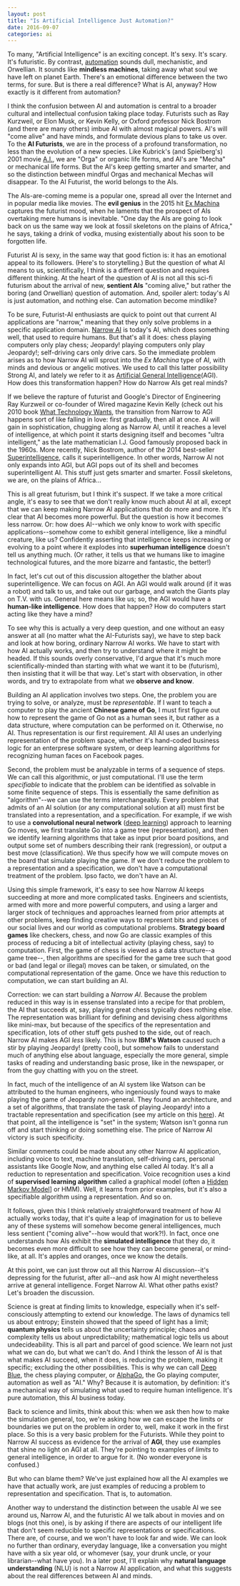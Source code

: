 ```yaml
---
layout: post
title: "Is Artificial Intelligence Just Automation?"
date: 2016-09-07
categories: ai
---
```

 
To many, "Artificial Intelligence" is an exciting concept.  It's sexy.  It's scary.  It's futuristic.  By contrast, [automation](https://en.wikipedia.org/wiki/Automation) sounds dull, mechanistic, and Orwellian.  It sounds like **mindless machines**, taking away what soul we have left on planet Earth.  There's an emotional difference between the two terms, for sure.  But is there a real difference?  What is AI, anyway?  How exactly is it different from automation?
 
I think the confusion between AI and automation is central to a broader cultural and intellectual confusion taking place today.  Futurists such as Ray Kurzweil, or Elon Musk, or Kevin Kelly, or Oxford professor Nick Bostrom (and there are many others) imbue AI with almost magical powers.  AI's will "come alive" and have minds, and formulate devious plans to take us over.  To the **AI Futurists**, we are in the process of a profound transformation, no less than the evolution of a new species.  Like Kubrick's (and Spielberg's) 2001 movie [A.I.](http://www.imdb.com/title/tt0212720/), we are "Orga" or organic life forms, and AI's are "Mecha" or mechanical life forms.  But the AI's keep getting smarter and smarter, and so the distinction between mindful Orgas and mechanical Mechas will disappear.  To the AI Futurist, the world belongs to the AIs.   
 
The AIs-are-coming meme is a popular one, spread all over the Internet and in popular media like movies.  The **evil genius** in the 2015 hit [Ex Machina](http://www.imdb.com/title/tt0470752/) captures the futurist mood, when he laments that the prospect of AIs overtaking mere humans is inevitable.  "One day the AIs are going to look back on us the same way we look at fossil skeletons on the plains of Africa," he says, taking a drink of vodka, musing existentially about his soon to be forgotten life.
 
Futurist AI is sexy, in the same way that good fiction is:  it has an emotional appeal to its followers.  (Here's to storytelling.)  But the question of what AI means to us, scientifically, I think is a different question and requires different thinking.  At the heart of the question of AI is not all this sci-fi futurism about the arrival of new, **sentient AIs** "coming alive," but rather the boring (and Orwellian) question of automation.  And, spoiler alert:  today's AI is just automation, and nothing else.  Can automation become mindlike?
 
To be sure, Futurist-AI enthusiasts are quick to point out that current AI applications are "narrow," meaning that they only solve problems in a specific application domain.  [Narrow AI](https://techcrunch.com/2015/01/31/narrow-ai-cant-do-that-or-can-it/) is today's AI, which does something well, that used to require humans.  But that's all it does:  chess playing computers only play chess; Jeopardy! playing computers only play Jeopardy!; self-driving cars only drive cars.  So the immediate problem arises as to how Narrow AI will sprout into the _Ex Machina_ type of AI, with minds and devious or angelic motives.  We used to call this latter possibility Strong AI, and lately we refer to it as [Artificial General Intelligence](https://en.wikipedia.org/wiki/Artificial_general_intelligence)(AGI).  How does this transformation happen?  How do Narrow AIs get real minds?
 
If we believe the rapture of futurist and Google's Director of Engineering Ray Kurzweil or co-founder of Wired magazine Kevin Kelly (check out his 2010 book [What Technology Wants](https://www.amazon.com/What-Technology-Wants-Kevin-Kelly/dp/0143120174), the transition from Narrow to AGI happens sort of like falling in love:  first gradually, then all at once.  AI will gain in sophistication, chugging along as Narrow AI, until it reaches a level of intelligence, at which point it starts designing itself and becomes "ultra intelligent," as the late mathematician I.J. Good famously proposed back in the 1960s.  More recently, Nick Bostrom, author of the 2014 best-seller [Superintelligence](https://www.amazon.com/Superintelligence-Dangers-Strategies-Nick-Bostrom/dp/0198739834/ref=sr_1_1?s=books&ie=UTF8&qid=1473299386&sr=1-1&keywords=Superintelligence), calls it superintelligence.  In other words, Narrow AI not only expands into AGI, but AGI pops out of its shell and becomes superintelligent AI.  This stuff just gets smarter and smarter.  Fossil skeletons, we are, on the plains of Africa...
 
This is all great futurism, but I think it's suspect.  If we take a more critical angle, it's easy to see that we don't really know much about AI at all, except that we can keep making Narrow AI applications that do more and more.  It's clear that AI becomes more powerful.  But the question is how it becomes less narrow.  Or:  how does AI--which we only know to work with specific applications--somehow come to exhibit general intelligence, like a mindful creature, like us?  Confidently asserting that intelligence keeps increasing or evolving to a point where it explodes into **superhuman intelligence** doesn't tell us anything much.  (Or rather, it tells us that we humans like to imagine technological futures, and the more bizarre and fantastic, the better!)
 
 In fact, let's cut out of this discussion altogether the blather about superintelligence.  We can focus on AGI.  An AGI would walk around (if it was a robot) and talk to us, and take out our garbage, and watch the Giants play on T.V. with us.  General here means like us; so, the AGI would have a **human-like intelligence**.  How does that happen?  How do computers start acting like they have a mind?
 
 To see why this is actually a very deep question, and one without an easy answer at all (no matter what the AI-Futurists say), we have to step back and look at how boring, ordinary Narrow AI works. We have to start with how AI actually works, and then try to understand where it might be headed.  If this sounds overly conservative, I'd argue that it's much more scientifically-minded than starting with what we want it to be (futurism), then insisting that it will be that way.  Let's start with observation, in other words, and try to extrapolate from what we **observe and know**.
 
 Building an AI application involves two steps.  One, the problem you are trying to solve, or analyze, must be _representable_.  If I want to teach a computer to play the ancient **Chinese game of Go**, I must first figure out how to represent the game of Go not as a human sees it, but rather as a data structure, where computation can be performed on it.  Otherwise, no AI.  Thus representation is our first requirement.  All AI uses an underlying representation of the problem space, whether it's hand-coded business logic for an enterprese software system, or deep learning algorithms for recognizing human faces on Facebook pages.
 
 Second, the problem must be analyzable in terms of a sequence of steps.  We can call this algorithmic, or just computational.  I'll use the term _specifiable_ to indicate that the problem can be identified as solvable in some finite sequence of steps.  This is essentially the same definition as "algorithm"--we can use the terms interchangeably.  Every problem that admits of an AI solution (or any computational solution at all) must first be translated into a representation, and a specification.  For example, if we wish to use a **convolutional neural network** ([deep learning](http://www.kdnuggets.com/2016/01/seven-steps-deep-learning.html)) approach to learning Go moves, we first translate Go into a game tree (representation), and then we identify learning algorithms that take as input prior board positions, and output some set of numbers describing their rank (regression), or output a best move (classification).  We thus specify how we will compute moves on the board that simulate playing the game.  If we don't reduce the problem to a representation and a specification, we don't have a computational treatment of the problem.  Ipso facto, we don't have an AI.
 
 Using this simple framework, it's easy to see how Narrow AI keeps succeeding at more and more complicated tasks.  Engineers and scientists, armed with more and more powerful computers, and using a larger and larger stock of techniques and approaches learned from prior attempts at other problems, keep finding creative ways to represent bits and pieces of our social lives and our world as computational problems.  **Strategy board games** like checkers, chess, and now Go are classic examples of this process of reducing a bit of intellectual activity (playing chess, say) to computation.  First, the game of chess is viewed as a data structure--a game tree--, then algorithms are specified for the game tree such that good or bad (and legal or illegal) moves can be taken, or simulated, on the computational representation of the game.  Once we have this reduction to computation, we can start building an AI.
 
 Correction:  we can start building a _Narrow AI_.  Because the problem reduced in this way is in essense translated into a recipe for that problem, the AI that succeeds at, say, playing great chess typically does nothing else.  The representation was brilliant for defining and devising chess algorithms like mini-max, but because of the specifics of the representation and specification, lots of other stuff gets pushed to the side, out of reach.  Narrow AI makes AGI _less_ likely.  This is how **IBM's Watson** caused such a stir by playing Jeopardy! (pretty cool), but somehow fails to understand much of anything else about language, especially the more general, simple tasks of reading and understanding basic prose, like in the newspaper, or from the guy chatting with you on the street.
 
 In fact, much of the intelligence of an AI system like Watson can be attributed to the human engineers, who ingeniously found ways to make playing the game of Jeopardy _non_-general.  They found an architecture, and a set of algorithms, that translate the task of playing Jeopardy! into a tractable representation and specification (see my article on this [here](http://www.thebestschools.org/magazine/watson-computer-plays-jeopardy/)).  At that point, all the intelligence is "set" in the system; Watson isn't gonna run off and start thinking or doing something else.  The price of Narrow AI victory is such specificity.
 
 Similar comments could be made about any other Narrow AI application, including voice to text, machine translation, self-driving cars, personal assistants like Google Now, and anything else called AI today.  It's all a reduction to representation and specification.  Voice recognition uses a kind of **supervised learning algorithm** called a graphical model (often a [Hidden Markov Model](https://en.wikipedia.org/wiki/Hidden_Markov_model)] or HMM).  Well, it learns from prior examples, but it's also a specifiable algorithm using a representation.  And so on.
 
 It follows, given this I think relatively straightforward treatment of how AI actually works today, that it's quite a leap of imagination for us to believe any of these systems will somehow become general intelligences, much less sentient ("coming alive"--how would that work?!).  In fact, once one understands how AIs exhibit the **simulated intelligence** that they do, it becomes even more difficult to see how they can become general, or mind-like, at all.  It's apples and oranges, once we know the details.
 
 At this point, we can just throw out all this Narrow AI discussion--it's depressing for the futurist, after all--and ask how AI might nevertheless arrive at general intelligence.  Forget Narrow AI.  What other paths exist?  Let's broaden the discussion.
 
 Science is great at finding limits to knowledge, especially when it's self-consciously attempting to extend our knowledge.  The laws of dynamics tell us about entropy; Einstein showed that the speed of light has a limit; **quantum physics** tells us about the uncertainty principle; chaos and complexity tells us about unpredictability; mathematical logic tells us about undecideability.  This is all part and parcel of good science.  We learn not just what we can do, but what we can't do.  And I think the lesson of AI is that what makes AI succeed, when it does, is reducing the problem, making it specific; excluding the other possibilities.  This is why we can call [Deep Blue](https://en.wikipedia.org/wiki/Deep_Blue_(chess_computer)), the chess playing computer, or [AlphaGo](https://en.wikipedia.org/wiki/AlphaGo), the Go playing computer, automation as well as "AI."  Why?  Because it is automation, by definition:  it's a mechanical way of simulating what used to require human intelligence.  It's pure automation, this AI business today.

Back to science and limits, think about this:  when we ask then how to make the simulation general, too, we're asking how we can escape the limits or boundaries we put on the problem in order to, well, make it work in the first place.  So this is a very basic problem for the Futurists.  While they point to Narrow AI success as evidence for the arrival of **AGI**, they use examples that shine no light on AGI at all.  They're pointing to examples of _limits_ to general intelligence, in order to argue for it.  (No wonder everyone is confused.)

But who can blame them?  We've just explained how all the AI examples we have that actually work, are just examples of reducing a problem to representation and specification.  That is, to automation.
 
 Another way to understand the distinction between the usable AI we see around us, Narrow AI, and the futuristic AI we talk about in movies and on blogs (not this one), is by asking if there are aspects of our intelligent life that don't seem reducible to specific representations or specifications.  There are, of course, and we won't have to look far and wide.  We can look no further than ordinary, everyday language, like a conversation you might have with a six year old, or whomever (say, your drunk uncle, or your librarian--what have you).  In a later post, I'll explain why **natural language understanding** (NLU) is not a Narrow AI application, and what this suggests about the real differences between AI and minds.
 
 
 
 
